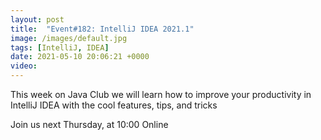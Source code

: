```yaml
---
layout: post
title:  "Event#182: IntelliJ IDEA 2021.1"
image: /images/default.jpg
tags: [IntelliJ, IDEA]
date: 2021-05-10 20:06:21 +0000
video: 
---
```


This week on Java Club we will learn how to improve your productivity in IntelliJ IDEA with the cool features, tips, and tricks

Join us next Thursday, at 10:00 Online
